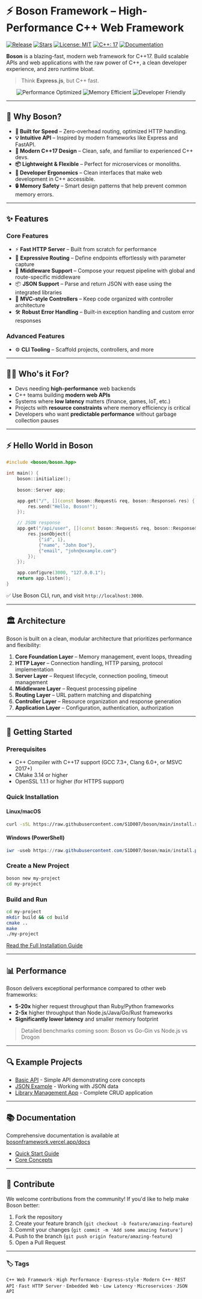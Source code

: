 # ⚡ Boson Framework – High-Performance C++ Web Framework

[![Release](https://img.shields.io/github/actions/workflow/status/S1D007/boson/release.yml)](https://github.com/S1D007/boson/actions)
[![Stars](https://img.shields.io/github/stars/S1D007/boson?style=social)](https://github.com/S1D007/boson/stargazers)
[![License: MIT](https://img.shields.io/badge/License-MIT-blue.svg)](https://opensource.org/licenses/MIT)
[![C++: 17](https://img.shields.io/badge/C%2B%2B-17-green.svg)](https://en.cppreference.com/w/cpp/17)
[![Documentation](https://img.shields.io/badge/docs-latest-brightgreen.svg)](https://bosonframework.vercel.app/docs)

**Boson** is a blazing-fast, modern web framework for C++17. Build scalable APIs and web applications with the raw power of C++, a clean developer experience, and zero runtime bloat.

> Think **Express.js**, but C++ fast.

<p align="center">
  <img src="https://img.shields.io/badge/Performance-Optimized-red" alt="Performance Optimized" />
  <img src="https://img.shields.io/badge/Memory-Efficient-blue" alt="Memory Efficient" />
  <img src="https://img.shields.io/badge/Developer-Friendly-green" alt="Developer Friendly" />
</p>

---

## 🚀 Why Boson?

- **🔋 Built for Speed** – Zero-overhead routing, optimized HTTP handling.
- **💡 Intuitive API** – Inspired by modern frameworks like Express and FastAPI.
- **🧠 Modern C++17 Design** – Clean, safe, and familiar to experienced C++ devs.
- **📦 Lightweight & Flexible** – Perfect for microservices or monoliths.
- **🔧 Developer Ergonomics** – Clean interfaces that make web development in C++ accessible.
- **🔒 Memory Safety** – Smart design patterns that help prevent common memory errors.

---

## ✨ Features

### Core Features

- ⚡ **Fast HTTP Server** – Built from scratch for performance
- 🔀 **Expressive Routing** – Define endpoints effortlessly with parameter capture
- 🧩 **Middleware Support** – Compose your request pipeline with global and route-specific middleware
- 📦 **JSON Support** – Parse and return JSON with ease using the integrated libraries
- 🧭 **MVC-style Controllers** – Keep code organized with controller architecture
- 🛠️ **Robust Error Handling** – Built-in exception handling and custom error responses

### Advanced Features

- ⚙️ **CLI Tooling** – Scaffold projects, controllers, and more

---

## 🧑‍💻 Who's it For?

- Devs needing **high-performance** web backends
- C++ teams building **modern web APIs**
- Systems where **low latency** matters (finance, games, IoT, etc.)
- Projects with **resource constraints** where memory efficiency is critical
- Developers who want **predictable performance** without garbage collection pauses

---

## ⚡ Hello World in Boson

```cpp
#include <boson/boson.hpp>

int main() {
    boson::initialize();
    
    boson::Server app;

    app.get("/", [](const boson::Request& req, boson::Response& res) {
        res.send("Hello, Boson!");
    });

    // JSON response
    app.get("/api/user", [](const boson::Request& req, boson::Response& res) {
        res.jsonObject({
            {"id", 1},
            {"name", "John Doe"},
            {"email", "john@example.com"}
        });
    });

    app.configure(3000, "127.0.0.1");
    return app.listen();
}
```

✅ Use Boson CLI, run, and visit `http://localhost:3000`.

---

## 🏛️ Architecture

Boson is built on a clean, modular architecture that prioritizes performance and flexibility:

1. **Core Foundation Layer** – Memory management, event loops, threading
2. **HTTP Layer** – Connection handling, HTTP parsing, protocol implementation
3. **Server Layer** – Request lifecycle, connection pooling, timeout management
4. **Middleware Layer** – Request processing pipeline
5. **Routing Layer** – URL pattern matching and dispatching
6. **Controller Layer** – Resource organization and response generation
7. **Application Layer** – Configuration, authentication, authorization

---

## 🚀 Getting Started

### Prerequisites

- C++ Compiler with C++17 support (GCC 7.3+, Clang 6.0+, or MSVC 2017+)
- CMake 3.14 or higher
- OpenSSL 1.1.1 or higher (for HTTPS support)

### Quick Installation

#### Linux/macOS

```bash
curl -sSL https://raw.githubusercontent.com/S1D007/boson/main/install.sh | bash
```

#### Windows (PowerShell)

```powershell
iwr -useb https://raw.githubusercontent.com/S1D007/boson/main/install.ps1 | iex
```

### Create a New Project

```bash
boson new my-project
cd my-project
```

### Build and Run

```bash
cd my-project
mkdir build && cd build
cmake ..
make
./my-project
```

[Read the Full Installation Guide](https://bosonframework.vercel.app/docs/getting-started/installation)

---

## 📊 Performance

Boson delivers exceptional performance compared to other web frameworks:

- **5-20x** higher request throughput than Ruby/Python frameworks
- **2-5x** higher throughput than Node.js/Java/Go/Rust frameworks
- **Significantly lower latency** and smaller memory footprint

> Detailed benchmarks coming soon: Boson vs Go-Gin vs Node.js vs Drogon

---

## 🔍 Example Projects

- [Basic API](/examples/basic-api) - Simple API demonstrating core concepts
- [JSON Example](/examples/json-example) - Working with JSON data
- [Library Management App](/examples/library-management-app) - Complete CRUD application

---

## 📚 Documentation

Comprehensive documentation is available at [bosonframework.vercel.app/docs](https://bosonframework.vercel.app/docs)

- [Quick Start Guide](https://bosonframework.vercel.app/docs/getting-started/quickstart)
- [Core Concepts](https://bosonframework.vercel.app/docs/core-concepts/server)
---

## 🤝 Contribute

We welcome contributions from the community! If you'd like to help make Boson better:

1. Fork the repository
2. Create your feature branch (`git checkout -b feature/amazing-feature`)
3. Commit your changes (`git commit -m 'Add some amazing feature'`)
4. Push to the branch (`git push origin feature/amazing-feature`)
5. Open a Pull Request

---

### 🏷️ Tags

`C++ Web Framework` · `High Performance` · `Express-style` · `Modern C++` · `REST API` · `Fast HTTP Server` · `Embedded Web` · `Low Latency` · `Microservices` · `JSON API`
